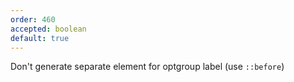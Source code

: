 ```yaml
---
order: 460
accepted: boolean
default: true
---
```

Don't generate separate element for optgroup label (use `::before`)
